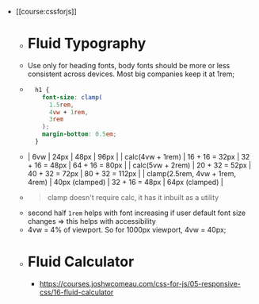 - [[course:cssforjs]]
	- # Fluid Typography
	- Use only for heading fonts, body fonts should be more or less consistent across devices. Most big companies keep it at 1rem;
	- ```css
	    h1 {
	      font-size: clamp(
	        1.5rem,
	        4vw + 1rem,
	        3rem
	      );
	      margin-bottom: 0.5em;
	    }
	  ```
	- | 6vw | 24px | 48px | 96px |
	  | calc(4vw + 1rem) | 16 + 16 = 32px | 32 + 16 = 48px | 64 + 16 = 80px |
	  | calc(5vw + 2rem) | 20 + 32 = 52px | 40 + 32 = 72px | 80 + 32 = 112px |
	  | clamp(2.5rem, 4vw + 1rem, 4rem) | 40px (clamped) | 32 + 16 = 48px | 64px (clamped) |
	- > clamp doesn't require calc, it has it inbuilt as a utility
	- second half `1rem` helps with font increasing if user default font size changes => this helps with accessibility
	- 4vw = 4% of viewport. So for 1000px viewport, 4vw = 40px;
	- # Fluid Calculator
		- https://courses.joshwcomeau.com/css-for-js/05-responsive-css/16-fluid-calculator